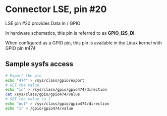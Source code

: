 # Connector LSE, pin #20

LSE pin #20 provides Data In / GPIO

In hardware schematics, this pin is referred to as **GPIO_I2S_DI**.

When configured as a GPIO pin, this pin is available in the Linux 
kernel with GPIO pin #474

## Sample sysfs access
```bash
# Export the pin
echo "474" > /sys/class/gpio/export
# GET the value
echo "in" > /sys/class/gpio/gpio474/direction
cat /sys/class/gpio/gpio474/value
# SET the value to 1
echo "out" > /sys/class/gpio/gpio474/direction
echo "1" > /gpio/gpio474/value
```
